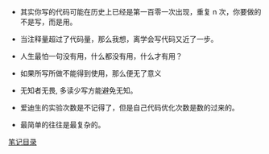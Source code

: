 - 其实你写的代码可能在历史上已经是第一百零一次出现，重复 n 次，你要做的不是写，而是用。

- 当注释量超过了代码量，那么我想，离学会写代码又近了一步。

- 人生最怕一句没有用，什么都没有用，什么才有用？

- 如果所写所做不能得到使用，那么便无了意义

- 无知者无畏, 多读少写方能避免无知。

- 爱迪生的实验次数是不记得了，但是自己代码优化次数是数的过来的。

- 最简单的往往是最复杂的。

[笔记目录](../../README.md)
